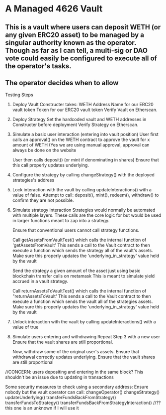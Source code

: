 # A Managed 4626 Vault

## This is a vault where users can deposit WETH (or any given ERC20 asset) to be managed by a singular authority known as the operator. Though as far as I can tell, a multi-sig or DAO vote could easily be configured to execute all of the operator's tasks.

## The operator decides when to allow 

Testing Steps
1. Deploy Vault
	Constructer takes: 
				WETH Address
				Name for our ERC20 vault token
				Token for our ERC20 vault token
  Verify Vault on Etherscan.

2. Deploy Strategy
	Set the hardcoded vault and WETH addresses in Constructer before deployment
   Verify Strategy on Etherscan.


3. Simulate a basic user interaction (entering into vault position)
	User first calls an approval() on the WETH contract to approve the vault for x amount of WETH
		(Yes we are using manual approval, approval can always be done on the website 

	User then calls deposit() (or mint if denominating in shares)
	Ensure that this call properly updates underlying. 


4. Configure the strategy by calling changeStrategy() with the deployed strategies's address


5. Lock interaction with the vault by calling updateInteractions() with a value of false.
	Attempt to call: deposit(), mint(), redeem(), withdraw() to confirm they are not possible. 


4. Simulate strategy interaction
	Strategies would normally be automated with multiple layers.
	These calls are the core logic for but would be used in larger functions meant to zap into a strategy.

	Ensure that conventional users cannot call strategy functions.
	
	Call getAssetsFromVaultTest() which calls the internal function of 'getAssetsFromVault'
	This sends a call to the Vault contract to then execute a function which sends the strategy all of the vault's assets.
Make sure this properly updates the 'underlying_in_strategy' value held by the vault

	Send the strategy a given amount of the asset just using basic blockchain transfer calls on metamask
	This is meant to simulate yield accrued in a vault strategy.
	
	Call returnAssetsToVaultTest() which calls the internal function of "returnAssetsToVault'
	This sends a call to the Vault contract to then execute a function which sends the vault all of the strategies assets.
Make sure this properly updates the 'underlying_in_strategy' value held by the vault


5. Unlock interaction with the vault by calling updateInteractions() with a value of true


6. Simulate users entering and withdrawing
	Repeat Step 3 with a new user
		Ensure that the vault shares are still proportional.

	Now, withdraw some of the original user's assets. 
		Ensure that withdrawal correctly updates underlying.
		Ensure that the vault shares are still proportional 

//CONCERN: users depositing and entering in the same block? This shouldn't be an issue due to updating in transactions


Some security measures to check using a secondary address:
Ensure nobody but the vault operator can call:
	changeOperator()
	changeStrategy()
	updateUnderlying()
	transferFundsBackFromStrategy()
	transferFundsToStrategy()
	transferFundsBackFromStrategyInteraction() //?? this one is an unknown if I will use it
